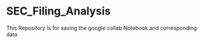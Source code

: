 # SEC_Filing_Analysis

This Repository is for saving the google collab Notebook and corresponding data
